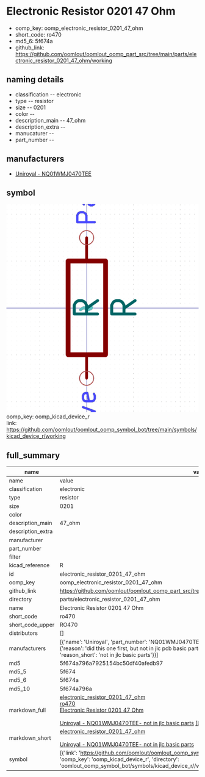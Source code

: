 # Electronic Resistor 0201 47 Ohm

  
* oomp_key: oomp_electronic_resistor_0201_47_ohm 
* short_code: ro470
* md5_6: 5f674a  
* github_link: https://github.com/oomlout/oomlout_oomp_part_src/tree/main/parts/electronic_resistor_0201_47_ohm/working  
## naming details
* classification -- electronic
* type -- resistor
* size -- 0201
* color -- 
* description_main -- 47_ohm
* description_extra -- 
* manucaturer -- 
* part_number -- 


## manufacturers
* [Uniroyal - NQ01WMJ0470TEE]()  

## symbol

![](symbol/0/working/working_600.png)  
oomp_key: oomp_kicad_device_r  
link: https://github.com/oomlout/oomlout_oomp_symbol_bot/tree/main/symbols/kicad_device_r/working  


## full_summary
| name | value | 
| --- | --- | 
| name | value | 
| classification | electronic | 
| type | resistor | 
| size | 0201 | 
| color |  | 
| description_main | 47_ohm | 
| description_extra |  | 
| manufacturer |  | 
| part_number |  | 
| filter |  | 
| kicad_reference | R | 
| id | electronic_resistor_0201_47_ohm | 
| oomp_key | oomp_electronic_resistor_0201_47_ohm | 
| github_link | https://github.com/oomlout/oomlout_oomp_part_src/tree/main/parts/electronic_resistor_0201_47_ohm/working | 
| directory | parts/electronic_resistor_0201_47_ohm | 
| name | Electronic Resistor 0201 47 Ohm | 
| short_code | ro470 | 
| short_code_upper | RO470 | 
| distributors | [] | 
| manufacturers | [{'name': 'Uniroyal', 'part_number': 'NQ01WMJ0470TEE', 'link': '', 'id': 'manufacturer_uniroyal', 'note': {'reason': 'did this one first, but not in jlc pcb basic parts and 1 percent are and they are the same price', 'reason_short': 'not in jlc basic parts'}}] | 
| md5 | 5f674a796a7925154bc50df40afedb97 | 
| md5_5 | 5f674 | 
| md5_6 | 5f674a | 
| md5_10 | 5f674a796a | 
| markdown_full | [electronic_resistor_0201_47_ohm](https://github.com/oomlout/oomlout_oomp_part_src/tree/main/parts/electronic_resistor_0201_47_ohm/working)<br>[ro470](https://github.com/oomlout/oomlout_oomp_part_src/tree/main/parts/electronic_resistor_0201_47_ohm/working)<br>[Electronic Resistor 0201 47 Ohm](https://github.com/oomlout/oomlout_oomp_part_src/tree/main/parts/electronic_resistor_0201_47_ohm/working)<br><br>[Uniroyal - NQ01WMJ0470TEE- not in jlc basic parts]() [(L)  ](https://www.lcsc.com/search?q=NQ01WMJ0470TEE)[(D)  ](https://www.digikey.com/en/products?keywords=NQ01WMJ0470TEE)[(M)  ](https://www.mouser.com/Search/Refine?Keyword=NQ01WMJ0470TEE)[(N)  ](https://www.newark.com/search?st=NQ01WMJ0470TEE)[(SZ)  ](https://so.szlcsc.com/global.html?k=NQ01WMJ0470TEE)<br> | 
| markdown_short | [electronic_resistor_0201_47_ohm](https://github.com/oomlout/oomlout_oomp_part_src/tree/main/parts/electronic_resistor_0201_47_ohm/working)<br><br>[Uniroyal - NQ01WMJ0470TEE- not in jlc basic parts]() | 
| symbol | [{'link': 'https://github.com/oomlout/oomlout_oomp_symbol_bot/tree/main/symbols/kicad_device_r', 'oomp_key': 'oomp_kicad_device_r', 'directory': 'oomlout_oomp_symbol_bot/symbols/kicad_device_r//working/working.kicad_sym'}] | 
